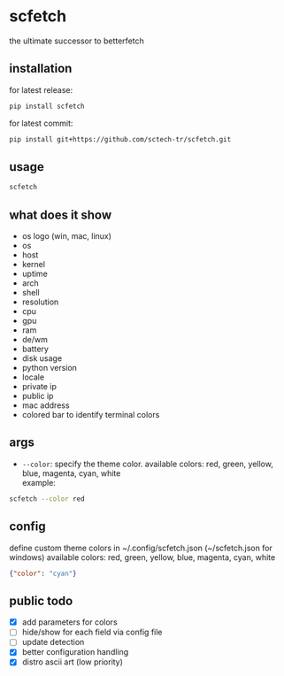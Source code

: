 # scfetch
the ultimate successor to betterfetch
## installation
for latest release:
```bash
pip install scfetch
```
for latest commit:
```bash
pip install git+https://github.com/sctech-tr/scfetch.git
```
## usage
```bash
scfetch
```
## what does it show
- os logo (win, mac, linux)
- os
- host
- kernel
- uptime
- arch
- shell
- resolution
- cpu
- gpu
- ram
- de/wm
- battery
- disk usage
- python version
- locale
- private ip
- public ip
- mac address
- colored bar to identify terminal colors
## args
- `--color`: specify the theme color. available colors: red, green, yellow, blue, magenta, cyan, white  
example:
```bash
scfetch --color red
```
## config
define custom theme colors in ~/.config/scfetch.json (~/scfetch.json for windows)
available colors: red, green, yellow, blue, magenta, cyan, white
```json
{"color": "cyan"}
```
## public todo
- [x] add parameters for colors
- [ ] hide/show for each field via config file
- [ ] update detection
- [x] better configuration handling
- [x] distro ascii art (low priority)
